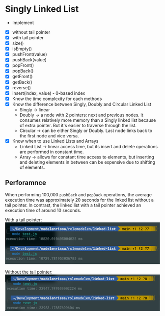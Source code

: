 # Singly Linked List

- Implement
- [x] without tail pointer
- [x] with tail pointer
- [x] size()
- [x] isEmpty()
- [x] pushFront(value)
- [x] pushBack(value)
- [x] popFront()
- [x] popBack()
- [x] getFront()
- [x] getBack()
- [x] reverse()
- [x] insert(index, value) - 0-based index
- [x] Know the time complexity for each methods
- [x] Know the difference between Singly, Doubly and Circular Linked List
  - Singly -> linear
  - Doubly -> a node with 2 pointers: next and previous nodes. It consumes relatively more memory than a Singly linked list because of extra pointer. But it's easier to traverse through the list.
  - Circular -> can be either Singly or Doubly. Last node links back to the first node and vice versa.
- [x] Know when to use Linked Lists and Arrays
  - Linked List -> linear access time, but its insert and delete operations are performed in constant time.
  - Array -> allows for constant time access to elements, but inserting and deleting elements in between can be expensive due to shifting of elements.

## Perforamnce

When performing 100,000 `pushBack` and `popBack` operations, the average execution time
was approximately 20 seconds for the linked list without a tail pointer. In contrast,
the linked list with a tail pointer achieved an execution time of around 10 seconds.

With a tail pointer:
![performance with tail](./bin/linked-list-with-tail.png)

Without the tail pointer:
![performance without tail](./bin/linked-list-without-tail.png)
